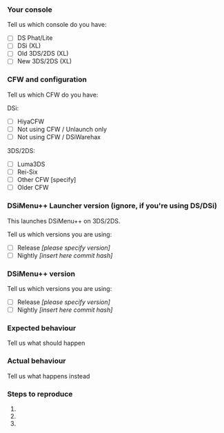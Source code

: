 <!---
##### THIS IS THE ISSUE TRACKER FOR DSIMENU++. For support please go to:
###### DSiMenu++ GBATemp thread: https://gbatemp.net/threads/ds-i-3ds-dsimenu-ds-i-menu-replacement.472200/
###### Also check the Wiki (https://github.com/Robz8/DSiMenuPlusPlus/wiki) before making an issue.
###### Keep in mind that DSiMenu++ is only a frontend for nds-bootstrap on SD card. DO NOT OPEN AN ISSUE INVOLVING GAMES or APPS! Instead, open an issue here (https://github.com/ahezard/nds-bootstrap/issues)
###### Issues that don't attach any log file or any reproducible method will be closed.
###### If you want to create a request, please delete all text after this message.
###### Issues about asking for support for piracy will be closed.
-->
### Your console

Tell us which console do you have:

- [ ]  DS Phat/Lite
- [ ]  DSi (XL)
- [ ]  Old 3DS/2DS (XL)
- [ ]  New 3DS/2DS (XL)

### CFW and configuration

Tell us which CFW do you have:

DSi:

- [ ]  HiyaCFW
- [ ]  Not using CFW / Unlaunch only
- [ ]  Not using CFW / DSiWarehax

3DS/2DS:

- [ ]  Luma3DS
- [ ]  Rei-Six
- [ ]  Other CFW [specify]
- [ ]  Older CFW

### DSiMenu++ Launcher version (ignore, if you're using DS/DSi)

This launches DSiMenu++ on 3DS/2DS.

Tell us which versions you are using:

- [ ]  Release _[please specify version]_
- [ ]  Nightly _[insert here commit hash]_

### DSiMenu++ version

Tell us which versions you are using:

- [ ]  Release _[please specify version]_
- [ ]  Nightly _[insert here commit hash]_

### Expected behaviour

Tell us what should happen

### Actual behaviour

Tell us what happens instead

### Steps to reproduce

1.
2.
3.
